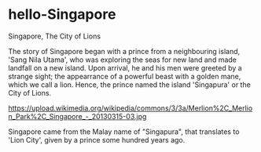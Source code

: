 # hello-Singapore
Singapore, The City of Lions

The story of Singapore began with a prince from a neighbouring island, 'Sang Nila Utama', who was exploring the seas for new land and made landfall on a new island. Upon arrival, he and his men were greeted by a strange sight; the appearrance of a powerful beast with a golden mane, which we call a lion. Hence, the prince named the island 'Singapura' or the City of Lions.

https://upload.wikimedia.org/wikipedia/commons/3/3a/Merlion%2C_Merlion_Park%2C_Singapore_-_20130315-03.jpg

Singapore came from the Malay name of "Singapura", that translates to 'Lion City', given by a prince some hundred years ago.
